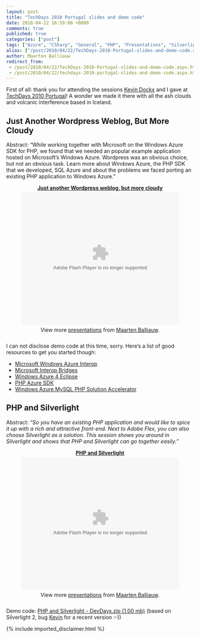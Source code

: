 ```yaml
---
layout: post
title: "TechDays 2010 Portugal slides and demo code"
date: 2010-04-22 16:59:00 +0000
comments: true
published: true
categories: ["post"]
tags: ["Azure", "CSharp", "General", "PHP", "Presentations", "Silverlight", "Azure Database", "Zend Framework"]
alias: ["/post/2010/04/22/TechDays-2010-Portugal-slides-and-demo-code.aspx", "/post/2010/04/22/techdays-2010-portugal-slides-and-demo-code.aspx"]
author: Maarten Balliauw
redirect_from:
 - /post/2010/04/22/TechDays-2010-Portugal-slides-and-demo-code.aspx.html
 - /post/2010/04/22/techdays-2010-portugal-slides-and-demo-code.aspx.html
---
```

<p>First of all: thank you for attending the sessions <a href="http://blog.kevindockx.com/" target="_blank">Kevin Dockx</a> and I gave at <a href="http://www.techdays.com" target="_blank">TechDays 2010 Portugal</a>! A wonder we made it there with all the ash clouds and volcanic interference based in Iceland.</p>  <h2>Just Another Wordpress Weblog, But More Cloudy</h2>  <p>Abstract: “While working together with Microsoft on the Windows Azure SDK for PHP, we found that we needed an popular example application hosted on Microsoft’s Windows Azure. Wordpress was an obvious choice, but not an obvious task. Learn more about Windows Azure, the PHP SDK that we developed, SQL Azure and about the problems we faced porting an existing PHP application to Windows Azure.”</p>  

<div style="width:100%; text-align:center;" id="__ss_3818329"><strong style="display:block;margin:12px 0 4px"><a href="http://www.slideshare.net/maartenba/just-another-wordpress-weblog-but-more-cloudy" title="Just another Wordpress weblog, but more cloudy">Just another Wordpress weblog, but more cloudy</a></strong><object width="425" height="355"><param name="movie" value="http://static.slidesharecdn.com/swf/ssplayer2.swf?doc=wux211maartenballiauw-100422095452-phpapp01&stripped_title=just-another-wordpress-weblog-but-more-cloudy" /><param name="allowFullScreen" value="true"/><param name="allowScriptAccess" value="always"/><embed src="http://static.slidesharecdn.com/swf/ssplayer2.swf?doc=wux211maartenballiauw-100422095452-phpapp01&stripped_title=just-another-wordpress-weblog-but-more-cloudy" type="application/x-shockwave-flash" allowscriptaccess="always" allowfullscreen="true" width="425" height="355"></embed></object><div style="padding:5px 0 12px">View more <a href="http://www.slideshare.net/">presentations</a> from <a href="http://www.slideshare.net/maartenba">Maarten Balliauw</a>.</div></div>

<p>I can not disclose demo code at this time, sorry. Here’s a list of good resources to get you started though:</p>  <ul>   <li><a href="http://www.microsoft.com/windowsazure/interop">Microsoft Windows Azure Interop</a></li>    <li><a href="http://www.interoperabilitybridges.com/ ">Microsoft Interop Bridges</a></li>    <li><a href="http://www.windowsazure4e.org ">Windows Azure 4 Eclipse</a></li>    <li><a href="http://phpazure.codeplex.com/">PHP Azure SDK</a></li>    <li><a href="http://code.msdn.microsoft.com/winazuremysqlphp">Windows Azure MySQL PHP Solution Accelerator</a></li> </ul>  <h2>PHP and Silverlight</h2>  <p>Abstract: <em>“So you have an existing PHP application and would like to spice it up with a rich and attractive front-end. Next to Adobe Flex, you can also choose Silverlight as a solution. This session shows you around in Silverlight and shows that PHP and Silverlight can go together easily.”</em></p>  

<div style="width:100%; text-align:center;" id="__ss_3818309"><strong style="display:block;margin:12px 0 4px"><a href="http://www.slideshare.net/maartenba/php-and-silverlight-3818309" title="PHP and Silverlight">PHP and Silverlight</a></strong><object width="425" height="355"><param name="movie" value="http://static.slidesharecdn.com/swf/ssplayer2.swf?doc=wux210maartenballiauwandkevindockx-100422095307-phpapp01&stripped_title=php-and-silverlight-3818309" /><param name="allowFullScreen" value="true"/><param name="allowScriptAccess" value="always"/><embed src="http://static.slidesharecdn.com/swf/ssplayer2.swf?doc=wux210maartenballiauwandkevindockx-100422095307-phpapp01&stripped_title=php-and-silverlight-3818309" type="application/x-shockwave-flash" allowscriptaccess="always" allowfullscreen="true" width="425" height="355"></embed></object><div style="padding:5px 0 12px">View more <a href="http://www.slideshare.net/">presentations</a> from <a href="http://www.slideshare.net/maartenba">Maarten Balliauw</a>.</div></div>

<p>Demo code: <a href="/files/2009/6/PHP+and+Silverlight+-+DevDays.zip">PHP and Silverlight - DevDays.zip (1.00 mb)</a> (based on Silverlight 2, bug <a href="http://blog.kevindockx.com/" target="_blank">Kevin</a> for a recent version :-))</p>
{% include imported_disclaimer.html %}

